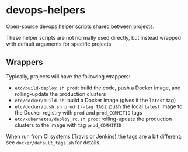 # devops-helpers

Open-source devops helper scripts shared between projects.

These helper scripts are not normally used directly, but instead wrapped
with default arguments for specific projects.

## Wrappers

Typically, projects will have the following wrappers:

* `etc/build-deploy.sh prod`: build the code, push a Docker image, and
  rolling-update the production clusters
* `etc/docker/build.sh`: build a Docker image (gives it the `latest` tag)
* `etc/docker/push.sh prod [--tag TAG]`: push the local `latest` image to the
  Docker registry with `prod` and `prod_COMMITID` tags
* `etc/kubernetes/deploy_rc.sh prod`: rolling-update the production clusters to the image with tag `prod_COMMITID`

When run from CI systems (Travis or Jenkins) the tags are a bit different;
see `docker/default_tags.sh` for details.
